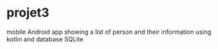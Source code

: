 # projet3
mobile Android app showing a list of person and their information using kotlin and database SQLite
